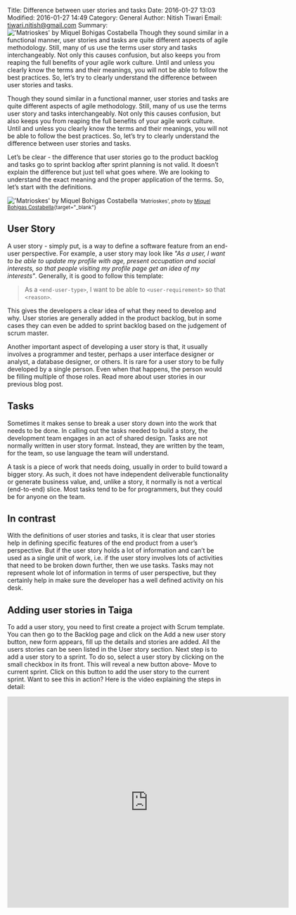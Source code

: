 Title: Difference between user stories and tasks
Date: 2016-01-27 13:03
Modified: 2016-01-27 14:49
Category: General
Author: Nitish Tiwari
Email: tiwari.nitish@gmail.com
Summary: !['Matrioskes' by Miquel Bohigas Costabella]({filename}/images/2016-01-27_difference_between_user_stories_and_tasks/matrioskes.jpg) Though they sound similar in a functional manner, user stories and tasks are quite different aspects of agile methodology. Still, many of us use the terms user story and tasks interchangeably. Not only this causes confusion, but also keeps you from reaping the full benefits of your agile work culture. Until and unless you clearly know the terms and their meanings, you will not be able to follow the best practices. So, let’s try to clearly understand the difference between user stories and tasks.

Though they sound similar in a functional manner, user stories and tasks are quite different aspects of agile methodology. Still, many of us use the terms user story and tasks interchangeably. Not only this causes confusion, but also keeps you from reaping the full benefits of your agile work culture. Until and unless you clearly know the terms and their meanings, you will not be able to follow the best practices. So, let’s try to clearly understand the difference between user stories and tasks.

Let’s be clear - the difference that user stories go to the product backlog and tasks go to sprint backlog after sprint planning is not valid. It doesn’t explain the difference but just tell what goes where. We are looking to understand the exact meaning and the proper application of the terms. So, let’s start with the definitions.

!['Matrioskes' by Miquel Bohigas Costabella]({filename}/images/2016-01-27_difference_between_user_stories_and_tasks/matrioskes.jpg)
<small>'Matrioskes', photo by [Miquel Bohigas Costabella](https://www.flickr.com/photos/desdibuix/ "See Miquel Bohigas Costabella's profile"){target="_blank"}</small>

## User Story

A user story - simply put, is a way to define a software feature from an end-user perspective. For example, a user story may look like *"As a user, I want to be able to update my profile with age, present occupation and social interests, so that people visiting my profile page get an idea of my interests"*. Generally, it is good to follow this template:

> As a `<end-user-type>`, I want to be able to `<user-requirement>` so that `<reason>`.

This gives the developers a clear idea of what they need to develop and why. User stories are generally added in the product backlog, but in some cases they can even be added to sprint backlog based on the judgement of scrum master.

Another important aspect of developing a user story is that, it usually involves a programmer and tester, perhaps a user interface designer or analyst, a database designer, or others. It is rare for a user story to be fully developed by a single person. Even when that happens, the person would be filling multiple of those roles. Read more about user stories in our previous blog post.

## Tasks

Sometimes it makes sense to break a user story down into the work that needs to be done. In calling out the tasks needed to build a story, the development team engages in an act of shared design. Tasks are not normally written in user story format. Instead, they are written by the team, for the team, so use language the team will understand.

A task is a piece of work that needs doing, usually in order to build toward a bigger story. As such, it does not have independent deliverable functionality or generate business value, and, unlike a story, it normally is not a vertical (end-to-end) slice. Most tasks tend to be for programmers, but they could be for anyone on the team.

## In contrast

With the definitions of user stories and tasks, it is clear that user stories help in defining specific features of the end product from a user’s perspective. But if the user story holds a lot of information and can’t be used as a single unit of work, i.e. if the user story involves lots of activities that need to be broken down further, then we use tasks. Tasks may not represent whole lot of information in terms of user perspective, but they certainly help in make sure the developer has a well defined activity on his desk.

## Adding user stories in Taiga

To add a user story, you need to first create a project with Scrum template. You can then go to the Backlog page and click on the Add a new user story button, new form appears, fill up the details and stories are added. All the users stories can be seen listed in the User story section. Next step is to add a user story to a sprint. To do so, select a user story by clicking on the small checkbox in its front. This will reveal a new button above- Move to current sprint. Click on this button to add the user story to the current sprint. Want to see this in action? Here is the video explaining the steps in detail:

<iframe width="640" height="480" src="https://www.youtube-nocookie.com/embed/bYFFnnZRrNM" frameborder="0" allowfullscreen></iframe>

